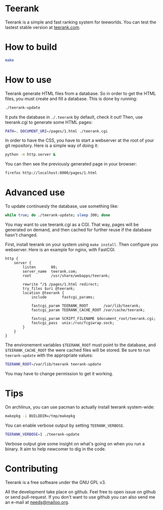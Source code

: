 Teerank
=======

Teerank is a simple and fast ranking system for teeworlds.  You can
test the lastest stable version at [teerank.com](http://teerank.com/).

How to build
============

```bash
make
```

How to use
==========

Teerank generate HTML files from a database.  So in order to get the
HTML files, you must create and fill a database.  This is done by
running:

```bash
./teerank-update
```

It puts the database in `./.teerank` by default, check it out!
Then, use teerank.cgi to generate some HTML pages:

```bash
PATH=. DOCUMENT_URI=/pages/1.html ./teerank.cgi
```

In order to have the CSS, you have to start a webserver at the root of your
git repository.  Here is a simple way of doing it:

```bash
python -m http.server &
```

You can then see the previously generated page in your browser:

```bash
firefox http://localhost:8000/pages/1.html
```

Advanced use
============

To update continuesly the database, use something like:

```bash
while true; do ./teerank-update; sleep 300; done
```

You may want to use teerank.cgi as a CGI.  That way, pages will be
generated on demand, and then cached for further reuse if the database
hasn't changed.

First, install teerank on your system using `make install`.  Then
configure you webserver.  Here is an example for nginx, with FastCGI.

```
http {
	server {
		listen       80;
		server_name  teerank.com;
		root         /usr/share/webapps/teerank;

		rewrite ^/$ /pages/1.html redirect;
		try_files $uri @teerank;
		location @teerank {
			include       fastcgi_params;

			fastcgi_param TEERANK_ROOT       /var/lib/teerank;
			fastcgi_param TEERANK_CACHE_ROOT /var/cache/teerank;

			fastcgi_param SCRIPT_FILENAME $document_root/teerank.cgi;
			fastcgi_pass  unix:/run/fcgiwrap.sock;
		}
	}
}
```

The environement variables `$TEERANK_ROOT` must point to the database,
and `$TEERANK_CACHE_ROOT` the were cached files will be stored.  Be
sure to run `teerank-update` with the appropriate values:

```bash
TEERANK_ROOT=/var/lib/teerank teerank-update
```

You may have to change permission to get it working.

Tips
====

On archlinux, you can use pacman to actually install teerank
system-wide:

```bash
makepkg -i BUILDDIR=/tmp/makepkg
```

You can enable verbose output by setting `TEERANK_VERBOSE`.

```sh
TEERANK_VERBOSE=1 ./teerank-update
```

Verbose output give some insight on what's going on when you run a
binary.  It aim to help newcomer to dig in the code.

Contributing
============

Teerank is a free software under the GNU GPL v3.

All the development take place on github.  Feel free to open issue on
github or send pull-request.  If you don't want to use github you can
also send me an e-mail at needs@mailoo.org.
